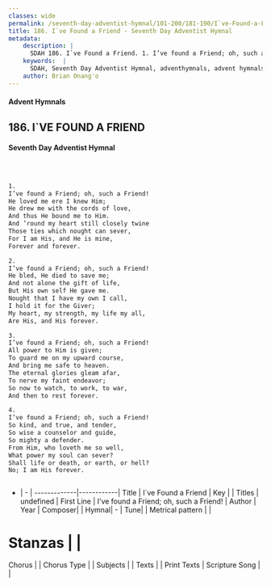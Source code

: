 ```yaml
---
classes: wide
permalink: /seventh-day-adventist-hymnal/101-200/181-190/I`ve-Found-a-Friend/
title: 186. I`ve Found a Friend - Seventh Day Adventist Hymnal
metadata:
    description: |
      SDAH 186. I`ve Found a Friend. 1. I’ve found a Friend; oh, such a Friend! He loved me ere I knew Him; He drew me with the cords of love, And thus He bound me to Him. And ’round my heart still closely twine Those ties which nought can sever, For I am His, and He is mine, Forever and forever.
    keywords:  |
      SDAH, Seventh Day Adventist Hymnal, adventhymnals, advent hymnals, I`ve Found a Friend, I’ve found a Friend; oh, such a Friend! 
    author: Brian Onang'o
---
```


#### Advent Hymnals
## 186. I`VE FOUND A FRIEND
#### Seventh Day Adventist Hymnal

```txt



1.
I’ve found a Friend; oh, such a Friend!
He loved me ere I knew Him;
He drew me with the cords of love,
And thus He bound me to Him.
And ’round my heart still closely twine
Those ties which nought can sever,
For I am His, and He is mine,
Forever and forever.

2.
I’ve found a Friend; oh, such a Friend!
He bled, He died to save me;
And not alone the gift of life,
But His own self He gave me.
Nought that I have my own I call,
I hold it for the Giver;
My heart, my strength, my life my all,
Are His, and His forever.

3.
I’ve found a Friend; oh, such a Friend!
All power to Him is given;
To guard me on my upward course,
And bring me safe to heaven.
The eternal glories gleam afar,
To nerve my faint endeavor;
So now to watch, to work, to war,
And then to rest forever.

4.
I’ve found a Friend; oh, such a Friend!
So kind, and true, and tender,
So wise a counselor and guide,
So mighty a defender.
From Him, who loveth me so well,
What power my soul can sever?
Shall life or death, or earth, or hell?
No; I am His forever.



```

- |   -  |
-------------|------------|
Title | I`ve Found a Friend |
Key |  |
Titles | undefined |
First Line | I’ve found a Friend; oh, such a Friend! |
Author | 
Year | 
Composer|  |
Hymnal|  - |
Tune|  |
Metrical pattern | |
# Stanzas |  |
Chorus |  |
Chorus Type |  |
Subjects |  |
Texts |  |
Print Texts | 
Scripture Song |  |
  
